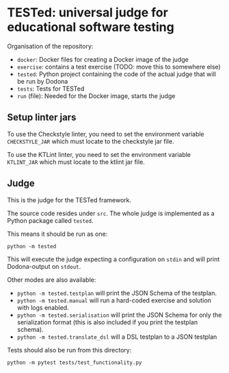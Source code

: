 # TESTed: universal judge for educational software testing

Organisation of the repository:

- `docker`: Docker files for creating a Docker image of the judge
- `exercise`: contains a test exercise (TODO: move this to somewhere else)
- `tested`: Python project containing the code of the actual judge that will be run by Dodona
- `tests`: Tests for TESTed
- `run` (file): Needed for the Docker image, starts the judge

## Setup linter jars

To use the Checkstyle linter, you need to set the environment variable
`CHECKSTYLE_JAR` which must locate to the checkstyle jar file.

To use the KTLint linter, you need to set the environment variable
`KTLINT_JAR` which must locate to the ktlint jar file.


## Judge

This is the judge for the TESTed framework.

The source code resides under `src`. The whole judge is implemented as a Python package called `tested`.

This means it should be run as one:

```shell script
python -m tested
```

This will execute the judge expecting a configuration on `stdin` and will print Dodona-output on `stdout`.

Other modes are also available:

- `python -m tested.testplan` will print the JSON Schema of the testplan.
- `python -m tested.manual` will run a hard-coded exercise and solution with logs enabled.
- `python -m tested.serialisation` will print the JSON Schema for only the serialization format (this is also included if you print the testplan schema).
- `python -m tested.translate_dsl` will a DSL testplan to a JSON testplan


Tests should also be run from this directory:

```shell script
python -m pytest tests/test_functionality.py
```
